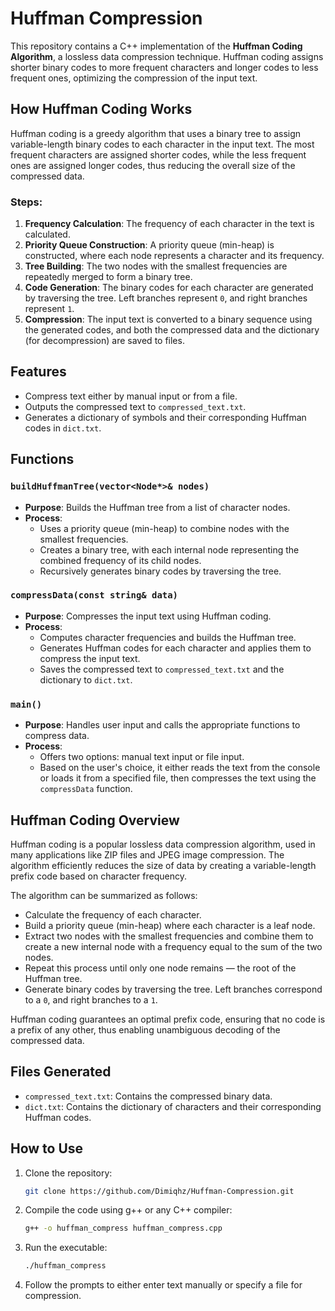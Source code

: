 # Huffman Compression

This repository contains a C++ implementation of the **Huffman Coding Algorithm**, a lossless data compression technique. Huffman coding assigns shorter binary codes to more frequent characters and longer codes to less frequent ones, optimizing the compression of the input text.

## How Huffman Coding Works

Huffman coding is a greedy algorithm that uses a binary tree to assign variable-length binary codes to each character in the input text. The most frequent characters are assigned shorter codes, while the less frequent ones are assigned longer codes, thus reducing the overall size of the compressed data.

### Steps:
1. **Frequency Calculation**: The frequency of each character in the text is calculated.
2. **Priority Queue Construction**: A priority queue (min-heap) is constructed, where each node represents a character and its frequency.
3. **Tree Building**: The two nodes with the smallest frequencies are repeatedly merged to form a binary tree.
4. **Code Generation**: The binary codes for each character are generated by traversing the tree. Left branches represent `0`, and right branches represent `1`.
5. **Compression**: The input text is converted to a binary sequence using the generated codes, and both the compressed data and the dictionary (for decompression) are saved to files.

## Features

- Compress text either by manual input or from a file.
- Outputs the compressed text to `compressed_text.txt`.
- Generates a dictionary of symbols and their corresponding Huffman codes in `dict.txt`.

## Functions

### `buildHuffmanTree(vector<Node*>& nodes)`
- **Purpose**: Builds the Huffman tree from a list of character nodes.
- **Process**: 
    - Uses a priority queue (min-heap) to combine nodes with the smallest frequencies.
    - Creates a binary tree, with each internal node representing the combined frequency of its child nodes.
    - Recursively generates binary codes by traversing the tree.

### `compressData(const string& data)`
- **Purpose**: Compresses the input text using Huffman coding.
- **Process**:
    - Computes character frequencies and builds the Huffman tree.
    - Generates Huffman codes for each character and applies them to compress the input text.
    - Saves the compressed text to `compressed_text.txt` and the dictionary to `dict.txt`.

### `main()`
- **Purpose**: Handles user input and calls the appropriate functions to compress data.
- **Process**:
    - Offers two options: manual text input or file input.
    - Based on the user's choice, it either reads the text from the console or loads it from a specified file, then compresses the text using the `compressData` function.


## Huffman Coding Overview

Huffman coding is a popular lossless data compression algorithm, used in many applications like ZIP files and JPEG image compression. The algorithm efficiently reduces the size of data by creating a variable-length prefix code based on character frequency.

The algorithm can be summarized as follows:
- Calculate the frequency of each character.
- Build a priority queue (min-heap) where each character is a leaf node.
- Extract two nodes with the smallest frequencies and combine them to create a new internal node with a frequency equal to the sum of the two nodes.
- Repeat this process until only one node remains — the root of the Huffman tree.
- Generate binary codes by traversing the tree. Left branches correspond to a `0`, and right branches to a `1`.

Huffman coding guarantees an optimal prefix code, ensuring that no code is a prefix of any other, thus enabling unambiguous decoding of the compressed data.

## Files Generated

- `compressed_text.txt`: Contains the compressed binary data.
- `dict.txt`: Contains the dictionary of characters and their corresponding Huffman codes.

## How to Use

1. Clone the repository:
    ```bash
    git clone https://github.com/Dimiqhz/Huffman-Compression.git
    ```
2. Compile the code using g++ or any C++ compiler:
    ```bash
    g++ -o huffman_compress huffman_compress.cpp
    ```
3. Run the executable:
    ```bash
    ./huffman_compress
    ```
4. Follow the prompts to either enter text manually or specify a file for compression.

